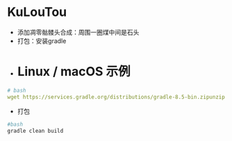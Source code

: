 # KuLouTou
* 添加凋零骷髅头合成：周围一圈煤中间是石头
* 打包：安装gradle
* # Linux / macOS 示例

  
```yaml
# bash
wget https://services.gradle.org/distributions/gradle-8.5-bin.zipunzip gradle-8.5-bin.zip -d /opt/gradleexport PATH=/opt/gradle/gradle-8.5/bin:$PATH

```
* 打包 
 
 ```bash
#bash
gradle clean build
```

